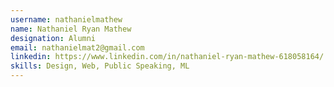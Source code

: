 ```yaml
---
username: nathanielmathew
name: Nathaniel Ryan Mathew
designation: Alumni
email: nathanielmat2@gmail.com
linkedin: https://www.linkedin.com/in/nathaniel-ryan-mathew-618058164/
skills: Design, Web, Public Speaking, ML
---
```

